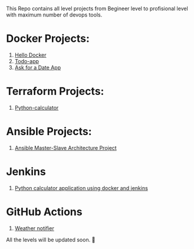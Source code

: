 This Repo contains all level projects from Begineer level to profisional level with maximum number of devops tools.

# Docker Projects:
1. [Hello Docker](https://github.com/Pranith1Kumar/Devops_shelf/tree/ae3361eae5edb01709b612741ea497c890774fd9/Beginner/Hello%20Docker)
2. [Todo-app](https://github.com/Pranith1Kumar/Devops_shelf/tree/0f9d094d5f80ad774d3bde1ef6bc34b9a0b142b3/Beginner/todo-app)
3. [Ask for a Date App](https://github.com/Pranith1Kumar/Ask-for-a-date-app/tree/main)

# Terraform Projects:
1. [Python-calculator](https://github.com/Pranith1Kumar/Devops_shelf/tree/d322f271051809f31de68721d234edaa9a821cbb/Beginner/terraform-projects)

# Ansible Projects:
1. [Ansible Master-Slave Architecture Project](https://github.com/Pranith1Kumar/Devops_shelf/tree/e5cd143aea30c12d1e993d4b016c46d5a363afa8/Beginner/Ansible-Projects)

# Jenkins
1. [Python calculator application using docker and jenkins](https://github.com/Pranith1Kumar/Devops_shelf/tree/37946e95437059f95c529984b560d5625a76b7d3/Beginner/Jenkins)

# GitHub Actions
1. [Weather notifier](https://github.com/Pranith1Kumar/Devops_shelf/tree/1f2ea6e283e0fa0465daea6a82dcabf7894feb31/Beginner/Github_Actions)

All the levels will be updated soon. 🎉
